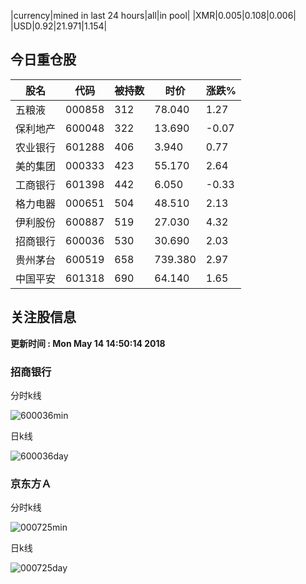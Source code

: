 |currency|mined in last 24 hours|all|in pool|
|XMR|0.005|0.108|0.006|
|USD|0.92|21.971|1.154|

## 今日重仓股 

|股名|代码|被持数|时价|涨跌%|
|---|---|---|---|---|
|五粮液|000858|312|78.040|1.27|
|保利地产|600048|322|13.690|-0.07|
|农业银行|601288|406|3.940|0.77|
|美的集团|000333|423|55.170|2.64|
|工商银行|601398|442|6.050|-0.33|
|格力电器|000651|504|48.510|2.13|
|伊利股份|600887|519|27.030|4.32|
|招商银行|600036|530|30.690|2.03|
|贵州茅台|600519|658|739.380|2.97|
|中国平安|601318|690|64.140|1.65|

## 关注股信息
**更新时间 : Mon May 14 14:50:14 2018**
### 招商银行 
分时k线

![600036min](http://image.sinajs.cn/newchart/min/n/sh600036.gif)

日k线

![600036day](http://image.sinajs.cn/newchart/daily/n/sh600036.gif)

### 京东方Ａ 
分时k线

![000725min](http://image.sinajs.cn/newchart/min/n/sz000725.gif)

日k线

![000725day](http://image.sinajs.cn/newchart/daily/n/sz000725.gif)
